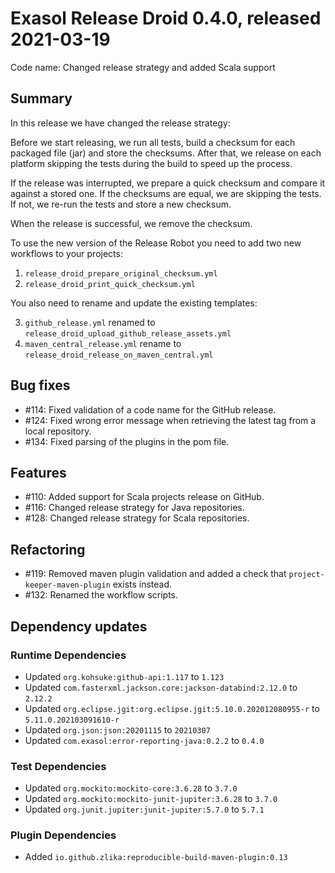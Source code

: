 # Exasol Release Droid 0.4.0, released 2021-03-19

Code name: Changed release strategy and added Scala support

## Summary

In this release we have changed the release strategy:

Before we start releasing, we run all tests, build a checksum for each packaged file (jar) and store the checksums. After that, we release on each platform skipping the tests during the build to speed up the process.

If the release was interrupted, we prepare a quick checksum and compare it against a stored one. If the checksums are equal, we are skipping the tests. If not, we re-run the tests and store a new checksum.

When the release is successful, we remove the checksum.

To use the new version of the Release Robot you need to add two new workflows to your projects:

1. `release_droid_prepare_original_checksum.yml`
2. `release_droid_print_quick_checksum.yml`

You also need to rename and update the existing templates:

3. `github_release.yml` renamed to `release_droid_upload_github_release_assets.yml`
4. `maven_central_release.yml` rename to `release_droid_release_on_maven_central.yml`

## Bug fixes

* #114: Fixed validation of a code name for the GitHub release.
* #124: Fixed wrong error message when retrieving the latest tag from a local repository.
* #134: Fixed parsing of the plugins in the pom file.

## Features

* #110: Added support for Scala projects release on GitHub.
* #116: Changed release strategy for Java repositories.
* #128: Changed release strategy for Scala repositories.

## Refactoring

* #119: Removed maven plugin validation and added a check that `project-keeper-maven-plugin` exists instead.
* #132: Renamed the workflow scripts.

## Dependency updates

### Runtime Dependencies

* Updated `org.kohsuke:github-api:1.117` to `1.123`
* Updated `com.fasterxml.jackson.core:jackson-databind:2.12.0` to `2.12.2`
* Updated `org.eclipse.jgit:org.eclipse.jgit:5.10.0.202012080955-r` to `5.11.0.202103091610-r`
* Updated `org.json:json:20201115` to `20210307`
* Updated `com.exasol:error-reporting-java:0.2.2` to `0.4.0`

### Test Dependencies

* Updated `org.mockito:mockito-core:3.6.28` to `3.7.0`
* Updated `org.mockito:mockito-junit-jupiter:3.6.28` to `3.7.0`
* Updated `org.junit.jupiter:junit-jupiter:5.7.0` to `5.7.1`

### Plugin Dependencies

* Added `io.github.zlika:reproducible-build-maven-plugin:0.13`